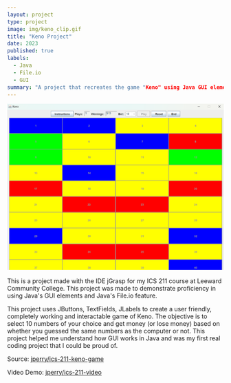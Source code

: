 ```yaml
---
layout: project
type: project
image: img/keno_clip.gif
title: "Keno Project"
date: 2023
published: true
labels:
  - Java
  - File.io
  - GUI
summary: "A project that recreates the game "Keno" using Java GUI elements. Made for my ICS 211 course."
---
```

<img class="img-fluid" src="../img/keno.png">

This is a project made with the IDE jGrasp for my ICS 211 course at Leeward Community College. This project was made to demonstrate proficiency in using Java's GUI elements and Java's File.io feature.

This project uses JButtons, TextFields, JLabels to create a user friendly, completely working and interactable game of Keno. The objective is to select 10 numbers of your choice and get money (or lose money) based on whether you guessed the same numbers as the computer or not. This project helped me understand how GUI works in Java and was my first real coding project that I could be proud of.

Source: <a href="https://github.com/jperry808/keno_game"><i class="large github icon "></i>jperry/ics-211-keno-game</a>

Video Demo: <a href="https://youtu.be/G32Hf0j7oVI"><i class="large github icon "></i>jperry/ics-211-video</a>

